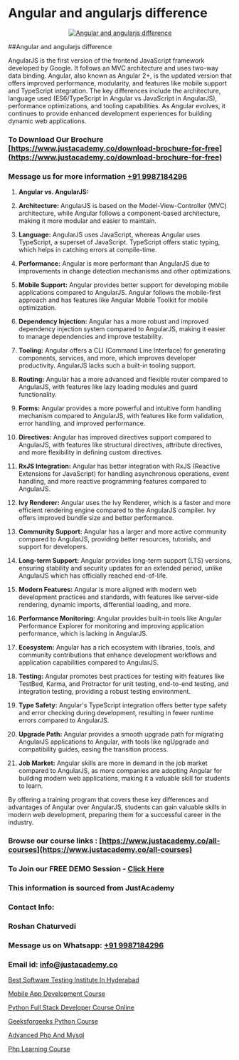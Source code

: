 # Angular and angularjs difference

<p align="center">
  <a href="https://justacademy.co/course-detail/angular-training">
    <img src="https://justacademy.co/storage2/course_image/1676637041_course_image.webp" alt="Angular and angularjs difference">
  </a>
</p>
##Angular and angularjs difference

AngularJS is the first version of the frontend JavaScript framework developed by Google. It follows an MVC architecture and uses two-way data binding. Angular, also known as Angular 2+, is the updated version that offers improved performance, modularity, and features like mobile support and TypeScript integration. The key differences include the architecture, language used (ES6/TypeScript in Angular vs JavaScript in AngularJS), performance optimizations, and tooling capabilities. As Angular evolves, it continues to provide enhanced development experiences for building dynamic web applications.
### To Download Our Brochure [https://www.justacademy.co/download-brochure-for-free](https://www.justacademy.co/download-brochure-for-free)
### Message us for more information [+91 9987184296](https://api.whatsapp.com/send?phone=919987184296)
1) **Angular vs. AngularJS:**

1) **Architecture:** AngularJS is based on the Model-View-Controller (MVC) architecture, while Angular follows a component-based architecture, making it more modular and easier to maintain.

2) **Language:** AngularJS uses JavaScript, whereas Angular uses TypeScript, a superset of JavaScript. TypeScript offers static typing, which helps in catching errors at compile-time.

3) **Performance:** Angular is more performant than AngularJS due to improvements in change detection mechanisms and other optimizations.

4) **Mobile Support:** Angular provides better support for developing mobile applications compared to AngularJS. Angular follows the mobile-first approach and has features like Angular Mobile Toolkit for mobile optimization.

5) **Dependency Injection:** Angular has a more robust and improved dependency injection system compared to AngularJS, making it easier to manage dependencies and improve testability.

6) **Tooling:** Angular offers a CLI (Command Line Interface) for generating components, services, and more, which improves developer productivity. AngularJS lacks such a built-in tooling support.

7) **Routing:** Angular has a more advanced and flexible router compared to AngularJS, with features like lazy loading modules and guard functionality.

8) **Forms:** Angular provides a more powerful and intuitive form handling mechanism compared to AngularJS, with features like form validation, error handling, and improved performance.

9) **Directives:** Angular has improved directives support compared to AngularJS, with features like structural directives, attribute directives, and more flexibility in defining custom directives.

10) **RxJS Integration:** Angular has better integration with RxJS (Reactive Extensions for JavaScript) for handling asynchronous operations, event handling, and more reactive programming features compared to AngularJS.

11) **Ivy Renderer:** Angular uses the Ivy Renderer, which is a faster and more efficient rendering engine compared to the AngularJS compiler. Ivy offers improved bundle size and better performance.

12) **Community Support:** Angular has a larger and more active community compared to AngularJS, providing better resources, tutorials, and support for developers.

13) **Long-term Support:** Angular provides long-term support (LTS) versions, ensuring stability and security updates for an extended period, unlike AngularJS which has officially reached end-of-life.

14) **Modern Features:** Angular is more aligned with modern web development practices and standards, with features like server-side rendering, dynamic imports, differential loading, and more.

15) **Performance Monitoring:** Angular provides built-in tools like Angular Performance Explorer for monitoring and improving application performance, which is lacking in AngularJS.

16) **Ecosystem:** Angular has a rich ecosystem with libraries, tools, and community contributions that enhance development workflows and application capabilities compared to AngularJS.

17) **Testing:** Angular promotes best practices for testing with features like TestBed, Karma, and Protractor for unit testing, end-to-end testing, and integration testing, providing a robust testing environment.

18) **Type Safety:** Angular's TypeScript integration offers better type safety and error checking during development, resulting in fewer runtime errors compared to AngularJS.

19) **Upgrade Path:** Angular provides a smooth upgrade path for migrating AngularJS applications to Angular, with tools like ngUpgrade and compatibility guides, easing the transition process.

20) **Job Market:** Angular skills are more in demand in the job market compared to AngularJS, as more companies are adopting Angular for building modern web applications, making it a valuable skill for students to learn.

By offering a training program that covers these key differences and advantages of Angular over AngularJS, students can gain valuable skills in modern web development, preparing them for a successful career in the industry.

### Browse our course links : [https://www.justacademy.co/all-courses](https://www.justacademy.co/all-courses) 
### To Join our FREE DEMO Session - [Click Here](https://www.justacademy.co/register-for-course-demo)


### This information is sourced from JustAcademy
### Contact Info:
### Roshan Chaturvedi
### Message us on Whatsapp: [+91 9987184296](https://api.whatsapp.com/send?phone=919987184296)
### Email id: [info@justacademy.co](mailto:info@justacademy.co)
                
[Best Software Testing Institute In Hyderabad](https://www.linkedin.com/pulse/best-software-testing-institute-hyderabad-justacademy-hyderabad-bghxc?trackingId=Rwhj3tmzUqObUzMC6JZwOA%3D%3D&lipi=urn%3Ali%3Apage%3Ad_flagship3_company_admin%3BvVOqf8C4SxiY2jOCpJpYGg%3D%3D)

[Mobile App Development Course](https://www.linkedin.com/pulse/mobile-app-development-course-justacademy-coimbatore-ul2sc?trackingId=2mav1csgxovdUNqtGcyFgQ%3D%3D&lipi=urn%3Ali%3Apage%3Ad_flagship3_company_admin%3BfmlpQlw4RxKd%2FcK9A3mwCQ%3D%3D)

[Python Full Stack Developer Course Online](https://medium.com/@shivamja27/python-full-stack-developer-course-online-481eabd0a844)

[Geeksforgeeks Python Course](https://medium.com/@negishivu99/geeksforgeeks-python-course-908af4853b47)

[Advanced Php And Mysql](https://justacademyin.github.io/justacademy/advanced-php-and-mysql)

[Php Learning Course](https://justacademyin.github.io/justacademy/php-learning-course)

